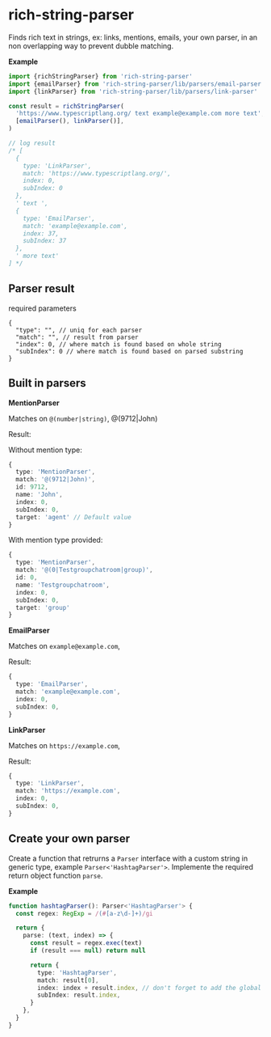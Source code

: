 # rich-string-parser

Finds rich text in strings, ex: links, mentions, emails, your own parser, in an non overlapping way to prevent dubble matching.

**Example**

```typescript
import {richStringParser} from 'rich-string-parser'
import {emailParser} from 'rich-string-parser/lib/parsers/email-parser'
import {linkParser} from 'rich-string-parser/lib/parsers/link-parser'

const result = richStringParser(
  'https://www.typescriptlang.org/ text example@example.com more text',
  [emailParser(), linkParser()],
)

// log result
/* [
  {
    type: 'LinkParser',
    match: 'https://www.typescriptlang.org/',
    index: 0,
    subIndex: 0
  },
  ' text ',
  {
    type: 'EmailParser',
    match: 'example@example.com',
    index: 37,
    subIndex: 37
  },
  ' more text'
] */
```

## Parser result

required parameters

```jsonc
{
  "type": "", // uniq for each parser
  "match": "", // result from parser
  "index": 0, // where match is found based on whole string
  "subIndex": 0 // where match is found based on parsed substring
}
```

## Built in parsers

**MentionParser**

Matches on `@(number|string)`, @(9712|John)

Result:

Without mention type:

```typescript
{
  type: 'MentionParser',
  match: '@(9712|John)',
  id: 9712,
  name: 'John',
  index: 0,
  subIndex: 0,
  target: 'agent' // Default value
}
```
With mention type provided:

```typescript
{
  type: 'MentionParser',
  match: '@(0|Testgroupchatroom|group)', 
  id: 0,
  name: 'Testgroupchatroom',
  index: 0,
  subIndex: 0,
  target: 'group'
}
```

**EmailParser**

Matches on `example@example.com`,

Result:

```typescript
{
  type: 'EmailParser',
  match: 'example@example.com',
  index: 0,
  subIndex: 0,
}
```

**LinkParser**

Matches on `https://example.com`,

Result:

```typescript
{
  type: 'LinkParser',
  match: 'https://example.com',
  index: 0,
  subIndex: 0,
}
```

## Create your own parser

Create a function that retrurns a `Parser` interface with a custom string in generic type, example `Parser<'HashtagParser'>`.
Implemente the required return object function `parse`.

**Example**

```typescript
function hashtagParser(): Parser<'HashtagParser'> {
  const regex: RegExp = /(#[a-z\d-]+)/gi

  return {
    parse: (text, index) => {
      const result = regex.exec(text)
      if (result === null) return null

      return {
        type: 'HashtagParser',
        match: result[0],
        index: index + result.index, // don't forget to add the global index
        subIndex: result.index,
      }
    },
  }
}
```
